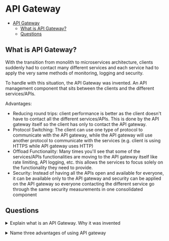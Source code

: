 # API Gateway

- [API Gateway](#api-gateway)
  - [What is API Gateway?](#what-is-api-gateway)
  - [Questions](#questions)

## What is API Gateway?
With the transition from monolith to microservices architecture, clients suddenly had to contact many different services and each service had to apply the very same methods of monitoring, logging and security.

To handle with this situation, the API Gateway was invented. An API management component that sits between the clients and the different services/APIs.

Advantages:
  * Reducing round trips: client performance is better as the client doesn't have to contact all the different services/APIs. This is done by the API gateway itself so the client has only to contact the API gateway.
  * Protocol Switching: The client can use one type of protocol to communicate with the API gateway, while the API gateway will use another protocol to communicate with the services (e.g. client is using HTTPS while API gateway uses HTTP)
  * Offload Functionality: Many times you'll see that some of the services/APIs functionalities are moving to the API gateway itself like rate limiting, API logging, etc.  this allows the services to focus solely on the functionality they need to provide.
  * Security: Instead of having all the APIs open and available for everyone, it can be available only to the API gateway and security can be applied on the API gateway so everyone contacting the different service go through the same security measurements in one consolidated component

## Questions

<details>
<summary>Explain what is an API Gateway. Why it was invented</summary><br><b>

Read [here](#api-gateway) about API Gateway
</b></details>

<details>
<summary>Name three advantages of using API gateway</summary><br><b>

* Security: everyone access the different services through one component which can be secured
* Better client performances: less round trips to perform for clients to communicate with the different services
* Offload functionalities from services into one place: insead of each service implementing things like rate limiting, logging, ... it can all be implemented in API gateway and applied for multiple services as well as new services added in the future

For more details read [here](#api-gateway) about API Gateway
</b></details>